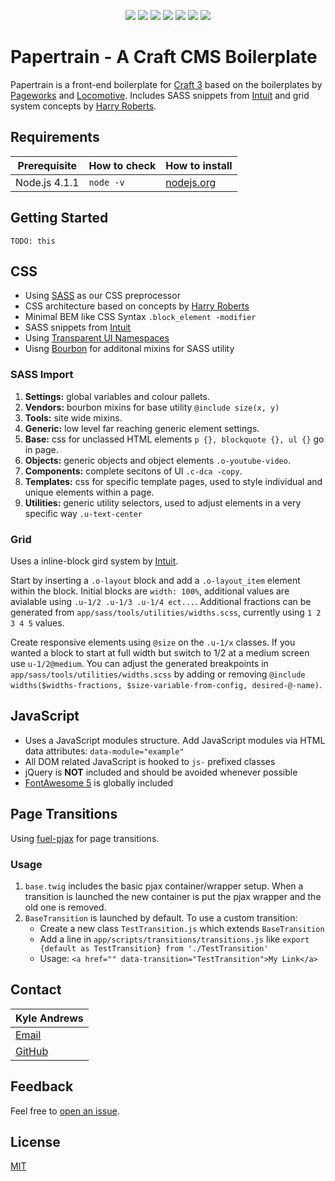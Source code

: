<p align="center">
<a href="#"><img src="https://i.imgur.com/s4wcp4b.png"/></a>
<img style="display:inline-block;" src="https://img.shields.io/badge/markup-HTML-orange.svg?style=flat-square"/>
<img style="display:inline-block;" src="https://img.shields.io/badge/style-SASS-blue.svg?style=flat-square"/>
<img style="display:inline-block;" src="https://img.shields.io/badge/typescript-3.1-yellow.svg?style=flat-square"/>
<img style="display:inline-block;" src="https://img.shields.io/badge/bundler-webpack.svg?style=flat-square?colorB=5299c8"/>
<img style="display:inline-block;" src="https://img.shields.io/badge/CMS-Craft%203-ff69b4.svg?style=flat-square"/>
<a style="display:inline-block;" href="https://github.com/AndrewK9/papertrain/blob/master/LICENSE"><img src="https://img.shields.io/badge/license-MIT-lightgray.svg?style=flat-square"/></a>
</p>

# Papertrain - A Craft CMS Boilerplate
Papertrain is a front-end boilerplate for [Craft 3](https://craftcms.com/3) based on the boilerplates by [Pageworks](https://page.works/) and [Locomotive](https://locomotive.ca/). Includes SASS snippets from [Intuit](https://github.com/intuit) and grid system concepts by [Harry Roberts](https://csswizardry.com/2011/08/building-better-grid-systems/).

## Requirements
| Prerequisite    | How to check  | How to install                   |
| --------------- | ------------- | -------------------------------- |
| Node.js 4.1.1   | `node -v`     | [nodejs.org](https://nodejs.org) |

## Getting Started

`TODO: this`

## CSS
- Using [SASS](https://sass-lang.com/) as our CSS preprocessor
- CSS architecture based on concepts by [Harry Roberts](https://csswizardry.com/2011/08/building-better-grid-systems/)
- Minimal BEM like CSS Syntax `.block_element -modifier`
- SASS snippets from [Intuit](https://github.com/intuit)
- Using [Transparent UI Namespaces](https://csswizardry.com/2015/03/more-transparent-ui-code-with-namespaces/)
- Uisng [Bourbon](https://www.bourbon.io/) for additonal mixins for SASS utility

### SASS Import
1. __Settings:__ global variables and colour pallets.
1. __Vendors:__ bourbon mixins for base utility `@include size(x, y)`
1. __Tools:__ site wide mixins.
1. __Generic:__ low level far reaching generic element settings.
1. __Base:__ css for unclassed HTML elements `p {}, blockquote {}, ul {}` go in page.
1. __Objects:__ generic objects and object elements `.o-youtube-video`.
1. __Components:__ complete secitons of UI `.c-dca -copy`.
1. __Templates:__ css for specific template pages, used to style individual and unique elements within a page.
1. __Utilities:__ generic utility selectors, used to adjust elements in a very specific way `.u-text-center`

### Grid
Uses a inline-block gird system by [Intuit](https://github.com/intuit).

Start by inserting a `.o-layout` block and add a `.o-layout_item` element within the block. Initial blocks are `width: 100%`, additional values are avialable using `.u-1/2 .u-1/3 .u-1/4 ect...`. Additional fractions can be generated from `app/sass/tools/utilities/widths.scss`, currently using `1 2 3 4 5` values.

Create responsive elements using `@size` on the `.u-1/x` classes. If you wanted a block to start at full width but switch to 1/2 at a medium screen use `u-1/2@medium`. You can adjust the generated breakpoints in `app/sass/tools/utilities/widths.scss` by adding or removing `@include widths($widths-fractions, $size-variable-from-config, desired-@-name)`.

## JavaScript
- Uses a JavaScript modules structure. Add JavaScript modules via HTML data attributes: `data-module="example"`
- All DOM related JavaScript is hooked to `js-` prefixed classes
- jQuery is **NOT** included and should be avoided whenever possible
- [FontAwesome 5](https://fontawesome.com/) is globally included

## Page Transitions
Using [fuel-pjax](#) for page transitions.

### Usage
1. `base.twig` includes the basic pjax container/wrapper setup. When a transition is launched the new container is put the pjax wrapper and the old one is removed.
1. `BaseTransition` is launched by default. To use a custom transition:
    - Create a new class `TestTransition.js` which extends `BaseTransition`
    - Add a line in `app/scripts/transitions/transitions.js` like `export {default as TestTransition} from './TestTransition'`
    - Usage: `<a href="" data-transition="TestTransition">My Link</a>`

## Contact
Kyle Andrews |
|--------------------------------------------|
| [Email](mailto:kylea@page.works)           |
| [GitHub](https://github.com/codewithkyle)  |

## Feedback
Feel free to [open an issue](https://github.com/Pageworks/papertrain/issues).

## License
[MIT](https://github.com/Pageworks/papertrain/blob/master/LICENSE)